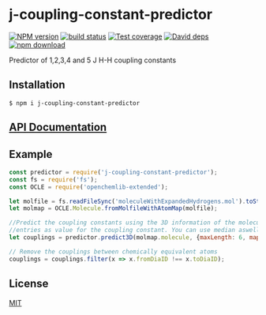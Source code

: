 # j-coupling-constant-predictor

[![NPM version][npm-image]][npm-url]
[![build status][travis-image]][travis-url]
[![Test coverage][codecov-image]][codecov-url]
[![David deps][david-image]][david-url]
[![npm download][download-image]][download-url]

Predictor of 1,2,3,4 and 5 J H-H coupling constants

## Installation

`$ npm i j-coupling-constant-predictor`

## [API Documentation](https://cheminfo-js.github.io/j-coupling-constant-predictor/)

## Example

```js
const predictor = require('j-coupling-constant-predictor');
const fs = require('fs');
const OCLE = require('openchemlib-extended');

let molfile = fs.readFileSync('moleculeWithExpandedHydrogens.mol').toString();
let molmap = OCLE.Molecule.fromMolfileWithAtomMap(molfile);

//Predict the coupling constants using the 3D information of the molecule. Use the mean of the most similar
//entries as value for the coupling constant. You can use median aswell.
let couplings = predictor.predict3D(molmap.molecule, {maxLength: 6, mapper: x => x.mean });

// Remove the couplings between chemically equivalent atoms
couplings = couplings.filter(x => x.fromDiaID !== x.toDiaID);

```

## License

[MIT](./LICENSE)

[npm-image]: https://img.shields.io/npm/v/j-coupling-constant-predictor.svg?style=flat-square
[npm-url]: https://www.npmjs.com/package/j-coupling-constant-predictor
[travis-image]: https://img.shields.io/travis/com/cheminfo-js/j-coupling-constant-predictor/master.svg?style=flat-square
[travis-url]: https://travis-ci.com/cheminfo-js/j-coupling-constant-predictor
[codecov-image]: https://img.shields.io/codecov/c/github/cheminfo-js/j-coupling-constant-predictor.svg?style=flat-square
[codecov-url]: https://codecov.io/gh/cheminfo-js/j-coupling-constant-predictor
[david-image]: https://img.shields.io/david/cheminfo-js/j-coupling-constant-predictor.svg?style=flat-square
[david-url]: https://david-dm.org/cheminfo-js/j-coupling-constant-predictor
[download-image]: https://img.shields.io/npm/dm/j-coupling-constant-predictor.svg?style=flat-square
[download-url]: https://www.npmjs.com/package/j-coupling-constant-predictor
